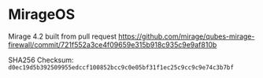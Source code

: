 # MirageOS

Mirage 4.2 built from pull request https://github.com/mirage/qubes-mirage-firewall/commit/721f552a3ce4f09659e315b918c935c9e9af810b

SHA256 Checksum: `d0ec19d5b392509955edccf100852bcc9c0e05bf31f1ec25c9cc9c9e74c3b7bf`